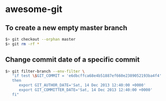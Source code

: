 # awesome-git
## To create a new empty master branch
```bash
$> git checkout --orphan master
$> git rm -rf *
```
## Change commit date of a specific commit
```bash
$> git filter-branch --env-filter \
   "if test \$GIT_COMMIT = 'e6dbcffca68e4b51887ef660e2389052193ba4f4'
   then
      export GIT_AUTHOR_DATE='Sat, 14 Dec 2013 12:40:00 +0000'
      export GIT_COMMITTER_DATE='Sat, 14 Dec 2013 12:40:00 +0000'
   fi"
```
